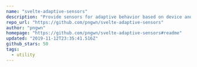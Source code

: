 ```yaml
---
name: "svelte-adaptive-sensors"
description: "Provide sensors for adaptive behavior based on device and network."
repo_url: "https://github.com/pngwn/svelte-adaptive-sensors"
author: "pngwn"
homepage: "https://github.com/pngwn/svelte-adaptive-sensors#readme"
updated: "2019-11-12T23:35:41.516Z"
github_stars: 50
tags: 
  - utility
---
```

